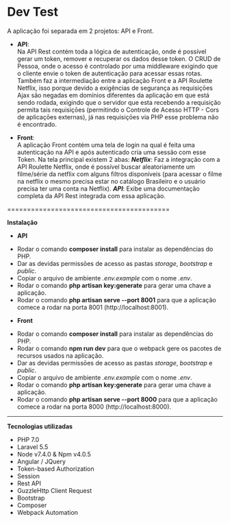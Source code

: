 

# Dev Test

A aplicação foi separada em 2 projetos: API e Front. 
 * **API**:  
Na API Rest contém toda a lógica de autenticação, onde é possível gerar um token, remover e recuperar os dados
desse token. 
O CRUD de Pessoa, onde o acesso é controlado por uma middleware exigindo que o cliente envie o token
de autenticação para acessar essas rotas. 
Também faz a intermediação entre a aplicação Front e a API Roulette Netflix, isso porque devido a exigências
de segurança as requisiçōes Ajax são negadas em domínios diferentes da aplicação em que está sendo rodada, exigindo
que o servidor que esta recebendo a requisição permita tais requisiçōes (permitindo o Controle de Acesso HTTP - Cors
de aplicaçōes externas), já nas requisiçōes via PHP esse problema não é encontrado. 

 * **Front**:  
A aplicação Front contém uma tela de login na qual é feita uma autenticação na API e após autenticado cria uma sessão com esse Token. 
Na tela principal existem 2 abas: 
***Netflix***: Faz a integração com a API Roulette Netflix, onde é possível buscar aleatoriamente um filme/série da netflix com alguns filtros disponíveis (para acessar o filme na netflix o mesmo precisa estar no catálogo Brasileiro e o usuário precisa ter uma conta na Netflix). 
***API***: Exibe uma documentação completa da API Rest integrada com essa aplicação. <br >


=========================================  

**Instalação** 
* **API** 
- Rodar o comando **composer install** para instalar as dependências do PHP. 
- Dar as devidas permissōes de acesso as pastas *storage*, *bootstrap* e *public*. 
- Copiar o arquivo de ambiente *.env.example* com o nome *.env*. 
- Rodar o comando **php artisan key:generate** para gerar uma chave a aplicação. 
- Rodar o comando **php artisan serve --port 8001** para que a aplicação comece a rodar na porta 8001 (http://localhost:8001). 

* **Front** 
- Rodar o comando **composer install** para instalar as dependências do PHP. 
- Rodar o comando **npm run dev** para que o webpack gere os pacotes de recursos usados na aplicação. 
- Dar as devidas permissōes de acesso as pastas *storage*, *bootstrap* e *public*. 
- Copiar o arquivo de ambiente *.env.example* com o nome *.env*. 
- Rodar o comando **php artisan key:generate** para gerar uma chave a aplicação. 
- Rodar o comando **php artisan serve --port 8000** para que a aplicação comece a rodar na porta 8000 (http://localhost:8000). 


--------------------------------------------------

**Tecnologias utilizadas** 
- PHP 7.0 
- Laravel 5.5 
- Node v7.4.0 & Npm v4.0.5 
- Angular / JQuery 
- Token-based Authorization 
- Session 
- Rest API 
- GuzzleHttp Client Request 
- Bootstrap 
- Composer 
- Webpack Automation
